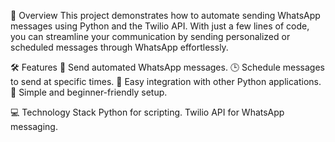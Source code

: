 📜 Overview
This project demonstrates how to automate sending WhatsApp messages using Python and the Twilio API. With just a few lines of code, you can streamline your communication by sending personalized or scheduled messages through WhatsApp effortlessly.

🛠️ Features
📧 Send automated WhatsApp messages.
🕒 Schedule messages to send at specific times.
🔗 Easy integration with other Python applications.
🌟 Simple and beginner-friendly setup.

💻 Technology Stack
Python for scripting.
Twilio API for WhatsApp messaging.
